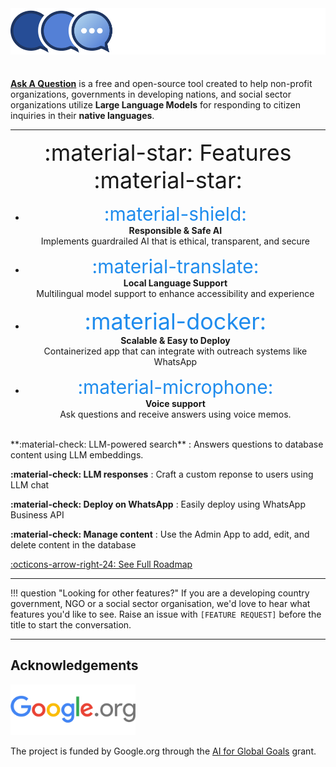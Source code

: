 <style>
.primary-color {
    color: #1F8CED;
}
</style>
<pre align="center" style="text-align:center; font-size: 1vw; background:none;">
<br>
<img src="./images/AAQLogo.png" alt="logo" width=600/>
<br>
</pre>

**[Ask A Question](https://idinsight.github.io/aaq-core/)** is a free and open-source tool created to help non-profit organizations, governments in developing nations, and social sector organizations utilize **Large Language Models** for responding to citizen inquiries in their **native languages**.

---

<div style=" text-align:center; font-size: 36px;"  markdown>
 :material-star: Features :material-star:
</div>

<div class="grid cards" style="text-align:center" markdown>

- <span style="font-size: 30px" class="primary-color">:material-shield:</span><br>
  **Responsible & Safe AI** <br>
  Implements guardrailed AI that is ethical, transparent, and secure

- <span style="font-size: 30px" class="primary-color">:material-translate:</span><br>
  **Local Language Support** <br>
  Multilingual model support to enhance accessibility and experience

- <span style="font-size: 36px;" class="primary-color">:material-docker:</span><br>
  **Scalable & Easy to Deploy** <br>
  Containerized app that can integrate with outreach systems like WhatsApp

- <span style="font-size: 30px;" class="primary-color">:material-microphone:</span><br>
  **Voice support** <br>
  Ask questions and receive answers using voice memos.

</div>
<br>
**:material-check: LLM-powered search** : Answers questions to database content using LLM embeddings.

**:material-check: LLM responses** : Craft a custom reponse to users using LLM chat

**:material-check: Deploy on WhatsApp** : Easily deploy using WhatsApp Business API

**:material-check: Manage content** : Use the Admin App to add, edit, and delete content in the database

[:octicons-arrow-right-24: See Full Roadmap](./roadmap.md)

---

!!! question "Looking for other features?"
    If you are a developing country government, NGO or a social sector
    organisation, we'd love to hear what features you'd like to see. Raise an
    issue with `[FEATURE REQUEST]` before the title to start the conversation.

---

## Acknowledgements

<img src="./images/google_org.png" alt="google_dot_org" width=200/>

The project is funded by Google.org through the
[AI for Global Goals](https://globalgoals.withgoogle.com/globalgoals/) grant.
